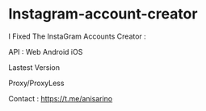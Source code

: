 # Instagram-account-creator

I Fixed The InstaGram Accounts Creator :

API : Web Android iOS 

Lastest Version 

Proxy/ProxyLess

Contact : https://t.me/anisarino
